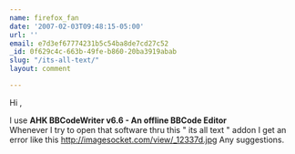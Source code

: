 ```yaml
---
name: firefox_fan
date: '2007-02-03T09:48:15-05:00'
url: ''
email: e7d3ef67774231b5c54ba8de7cd27c52
_id: 0f629c4c-663b-49fe-b860-20ba3919abab
slug: "/its-all-text/"
layout: comment

---
```


Hi ,

I use  <b>AHK BBCodeWriter v6.6 - An offline BBCode Editor </b>  
Whenever I try to open that software thru this " its all text " addon I get an error like this
 http://imagesocket.com/view/_12337d.jpg 
Any suggestions.

